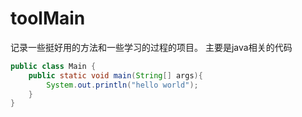 # toolMain
记录一些挺好用的方法和一些学习的过程的项目。
主要是java相关的代码
```java
public class Main {
    public static void main(String[] args){
        System.out.println("hello world");
    }
}
```
